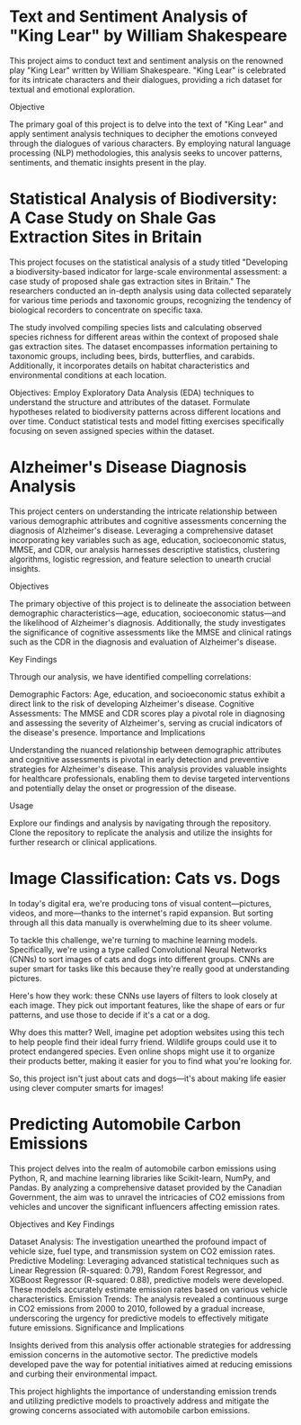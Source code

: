 # Text and Sentiment Analysis of "King Lear" by William Shakespeare

This project aims to conduct text and sentiment analysis on the renowned play "King Lear" written by William Shakespeare. "King Lear" is celebrated for its intricate characters and their dialogues, providing a rich dataset for textual and emotional exploration.

Objective

The primary goal of this project is to delve into the text of "King Lear" and apply sentiment analysis techniques to decipher the emotions conveyed through the dialogues of various characters. By employing natural language processing (NLP) methodologies, this analysis seeks to uncover patterns, sentiments, and thematic insights present in the play.


# Statistical Analysis of Biodiversity: A Case Study on Shale Gas Extraction Sites in Britain


This project focuses on the statistical analysis of a study titled "Developing a biodiversity-based indicator for large-scale environmental assessment: a case study of proposed shale gas extraction sites in Britain." The researchers conducted an in-depth analysis using data collected separately for various time periods and taxonomic groups, recognizing the tendency of biological recorders to concentrate on specific taxa.

The study involved compiling species lists and calculating observed species richness for different areas within the context of proposed shale gas extraction sites. The dataset encompasses information pertaining to taxonomic groups, including bees, birds, butterflies, and carabids. Additionally, it incorporates details on habitat characteristics and environmental conditions at each location.

Objectives:
Employ Exploratory Data Analysis (EDA) techniques to understand the structure and attributes of the dataset.
Formulate hypotheses related to biodiversity patterns across different locations and over time.
Conduct statistical tests and model fitting exercises specifically focusing on seven assigned species within the dataset.


# Alzheimer's Disease Diagnosis Analysis

This project centers on understanding the intricate relationship between various demographic attributes and cognitive assessments concerning the diagnosis of Alzheimer's disease. Leveraging a comprehensive dataset incorporating key variables such as age, education, socioeconomic status, MMSE, and CDR, our analysis harnesses descriptive statistics, clustering algorithms, logistic regression, and feature selection to unearth crucial insights.

Objectives

The primary objective of this project is to delineate the association between demographic characteristics—age, education, socioeconomic status—and the likelihood of Alzheimer's diagnosis. Additionally, the study investigates the significance of cognitive assessments like the MMSE and clinical ratings such as the CDR in the diagnosis and evaluation of Alzheimer's disease.

Key Findings

Through our analysis, we have identified compelling correlations:

Demographic Factors: Age, education, and socioeconomic status exhibit a direct link to the risk of developing Alzheimer's disease.
Cognitive Assessments: The MMSE and CDR scores play a pivotal role in diagnosing and assessing the severity of Alzheimer's, serving as crucial indicators of the disease's presence.
Importance and Implications

Understanding the nuanced relationship between demographic attributes and cognitive assessments is pivotal in early detection and preventive strategies for Alzheimer's disease. This analysis provides valuable insights for healthcare professionals, enabling them to devise targeted interventions and potentially delay the onset or progression of the disease.

Usage

Explore our findings and analysis by navigating through the repository. Clone the repository to replicate the analysis and utilize the insights for further research or clinical applications.

# Image Classification: Cats vs. Dogs

In today's digital era, we're producing tons of visual content—pictures, videos, and more—thanks to the internet's rapid expansion. But sorting through all this data manually is overwhelming due to its sheer volume.

To tackle this challenge, we're turning to machine learning models. Specifically, we're using a type called Convolutional Neural Networks (CNNs) to sort images of cats and dogs into different groups. CNNs are super smart for tasks like this because they're really good at understanding pictures.

Here's how they work: these CNNs use layers of filters to look closely at each image. They pick out important features, like the shape of ears or fur patterns, and use those to decide if it's a cat or a dog.

Why does this matter? Well, imagine pet adoption websites using this tech to help people find their ideal furry friend. Wildlife groups could use it to protect endangered species. Even online shops might use it to organize their products better, making it easier for you to find what you're looking for.

So, this project isn't just about cats and dogs—it's about making life easier using clever computer smarts for images!


# Predicting Automobile Carbon Emissions

This project delves into the realm of automobile carbon emissions using Python, R, and machine learning libraries like Scikit-learn, NumPy, and Pandas. By analyzing a comprehensive dataset provided by the Canadian Government, the aim was to unravel the intricacies of CO2 emissions from vehicles and uncover the significant influencers affecting emission rates.

Objectives and Key Findings

Dataset Analysis: The investigation unearthed the profound impact of vehicle size, fuel type, and transmission system on CO2 emission rates.
Predictive Modeling: Leveraging advanced statistical techniques such as Linear Regression (R-squared: 0.79), Random Forest Regressor, and XGBoost Regressor (R-squared: 0.88), predictive models were developed. These models accurately estimate emission rates based on various vehicle characteristics.
Emission Trends: The analysis revealed a continuous surge in CO2 emissions from 2000 to 2010, followed by a gradual increase, underscoring the urgency for predictive models to effectively mitigate future emissions.
Significance and Implications

Insights derived from this analysis offer actionable strategies for addressing emission concerns in the automotive sector. The predictive models developed pave the way for potential initiatives aimed at reducing emissions and curbing their environmental impact.

This project highlights the importance of understanding emission trends and utilizing predictive models to proactively address and mitigate the growing concerns associated with automobile carbon emissions.


